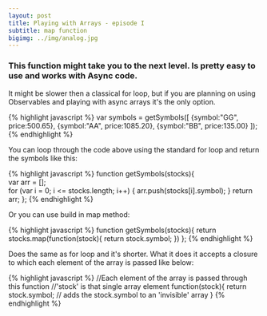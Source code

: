 ```yaml
---
layout: post
title: Playing with Arrays - episode I
subtitle: map function
bigimg: ../img/analog.jpg
---
```


### This function might take you to the next level. Is pretty easy to use and works with Async code.

It might be slower then a classical for loop, but if you are planning on using Observables and playing with async arrays it's the only option.

{% highlight javascript %}
var symbols = getSymbols([
  {symbol:"GG", price:500.65},
  {symbol:"AA", price:1085.20},
  {symbol:"BB", price:135.00}
]);
{% endhighlight %} 

You can loop through the code above using the standard for loop and return the symbols like this:

{% highlight javascript %}
function getSymbols(stocks){  
  var arr = [];  
  for (var i = 0; i <= stocks.length; i++) {
       arr.push(stocks[i].symbol);
    }
  return arr;
};
{% endhighlight %} 

Or you can use build in map method:

{% highlight javascript %}
function getSymbols(stocks){
  return stocks.map(function(stock){
    return stock.symbol;
  })
};
{% endhighlight %} 

Does the same as for loop and it's shorter. What it does it accepts a closure to which each element of the array is passed like below:

{% highlight javascript %}
//Each element of the array is passed through this function
//'stock' is that single array element
function(stock){
    return stock.symbol;
// adds the stock.symbol to an 'invisible' array
}
{% endhighlight %} 
